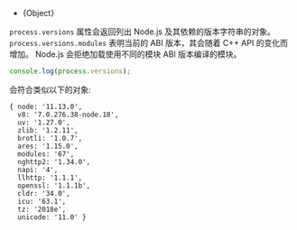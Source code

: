 <!-- YAML
added: v0.2.0
changes:
  - version: v9.0.0
    pr-url: https://github.com/nodejs/node/pull/15785
    description: 属性 `v8` 会包含 Node.js 特定的后缀。
  - version: v4.2.0
    pr-url: https://github.com/nodejs/node/pull/3102
    description: 支持 `icu` 属性。
-->

* {Object}

`process.versions` 属性会返回列出 Node.js 及其依赖的版本字符串的对象。
`process.versions.modules` 表明当前的 ABI 版本，其会随着 C++ API 的变化而增加。
Node.js 会拒绝加载使用不同的模块 ABI 版本编译的模块。

```js
console.log(process.versions);
```

会符合类似以下的对象:

```console
{ node: '11.13.0',
  v8: '7.0.276.38-node.18',
  uv: '1.27.0',
  zlib: '1.2.11',
  brotli: '1.0.7',
  ares: '1.15.0',
  modules: '67',
  nghttp2: '1.34.0',
  napi: '4',
  llhttp: '1.1.1',
  openssl: '1.1.1b',
  cldr: '34.0',
  icu: '63.1',
  tz: '2018e',
  unicode: '11.0' }
```

